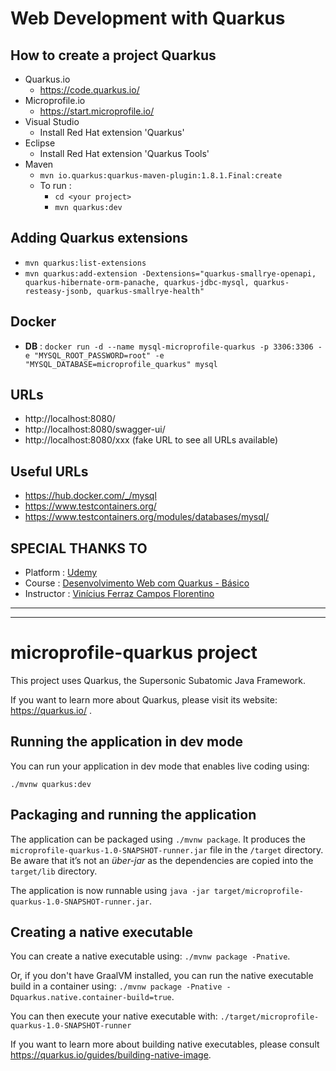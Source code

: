 # Web Development with Quarkus

## How to create a project Quarkus

- Quarkus.io
    - https://code.quarkus.io/
- Microprofile.io
    - https://start.microprofile.io/
- Visual Studio
    - Install Red Hat extension 'Quarkus'
- Eclipse
    - Install Red Hat extension 'Quarkus Tools'
- Maven
    - `mvn io.quarkus:quarkus-maven-plugin:1.8.1.Final:create`
    - To run : 
        - `cd <your project>`
        - `mvn quarkus:dev`

## Adding Quarkus extensions

- `mvn quarkus:list-extensions`
- `mvn quarkus:add-extension -Dextensions="quarkus-smallrye-openapi, quarkus-hibernate-orm-panache, quarkus-jdbc-mysql, quarkus-resteasy-jsonb, quarkus-smallrye-health"`

## Docker

- **DB** : `docker run -d --name mysql-microprofile-quarkus -p 3306:3306 -e "MYSQL_ROOT_PASSWORD=root" -e "MYSQL_DATABASE=microprofile_quarkus" mysql`

## URLs

- http://localhost:8080/
- http://localhost:8080/swagger-ui/
- http://localhost:8080/xxx (fake URL to see all URLs available)

## Useful URLs 

- https://hub.docker.com/_/mysql
- https://www.testcontainers.org/
- https://www.testcontainers.org/modules/databases/mysql/

## SPECIAL THANKS TO 
* Platform : [Udemy](https://www.udemy.com/) 
* Course : [Desenvolvimento Web com Quarkus - Básico](https://www.udemy.com/course/des-web-quarkus-basico/learn/lecture/17847294)
* Instructor : [Vinícius Ferraz Campos Florentino](https://github.com/viniciusfcf)

---
---

# microprofile-quarkus project

This project uses Quarkus, the Supersonic Subatomic Java Framework.

If you want to learn more about Quarkus, please visit its website: https://quarkus.io/ .

## Running the application in dev mode

You can run your application in dev mode that enables live coding using:
```
./mvnw quarkus:dev
```

## Packaging and running the application

The application can be packaged using `./mvnw package`.
It produces the `microprofile-quarkus-1.0-SNAPSHOT-runner.jar` file in the `/target` directory.
Be aware that it’s not an _über-jar_ as the dependencies are copied into the `target/lib` directory.

The application is now runnable using `java -jar target/microprofile-quarkus-1.0-SNAPSHOT-runner.jar`.

## Creating a native executable

You can create a native executable using: `./mvnw package -Pnative`.

Or, if you don't have GraalVM installed, you can run the native executable build in a container using: `./mvnw package -Pnative -Dquarkus.native.container-build=true`.

You can then execute your native executable with: `./target/microprofile-quarkus-1.0-SNAPSHOT-runner`

If you want to learn more about building native executables, please consult https://quarkus.io/guides/building-native-image.
